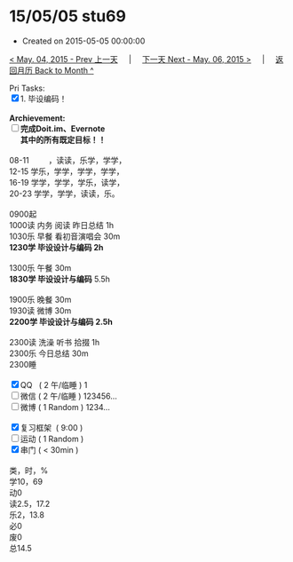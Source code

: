 # 15/05/05 stu69

- Created on 2015-05-05 00:00:00

[< May. 04, 2015 - Prev 上一天](/lifelogs/2015/05/d04.md) &nbsp; &nbsp; | &nbsp; &nbsp; [下一天 Next - May. 06, 2015 >](/lifelogs/2015/05/d06.md) &nbsp; &nbsp; |  &nbsp; &nbsp; [返回月历 Back to Month ^](/lifelogs/2015/05/index.md)
<br/><div>Pri Tasks:<br clear="none"/><input type="checkbox" checked="true" />1. 毕设编码！</div><div><br clear="none"/></div><div><strong>Archievement:</strong></div><div><strong><input type="checkbox" />完成Doit.im、</strong><strong>Evernote</strong></div><div><strong>      其中的</strong><strong>所有</strong><strong>既定目标！！</strong></div><div><div><br clear="none"/></div>08-11         ，读读，乐学，学学，<br clear="none"/>12-15 学乐，学学，学学，学学，<br clear="none"/>16-19 学学，学学，学乐，读学，<br clear="none"/>20-23 学学，学学，读读，乐。<div><br clear="none"/></div>0900起<br clear="none"/>1000读 内务 阅读 昨日总结 1h</div><div>1030乐 早餐 看初音演唱会 30m</div><div><strong>1230学 </strong><strong>毕设设计与编码</strong><strong> 2h</strong></div><div><div><br clear="none"/></div>1300乐 午餐 30m</div><div><strong>1830学 毕设设计与编码</strong> 5.5h<div><br clear="none"/></div>1900乐 晚餐 30m</div><div>1930读 微博 30m<br clear="none"/><strong>2200学 毕设设计与编码 2.5h</strong><div><br clear="none"/></div>2300读 洗澡 听书 拾掇 1h<br clear="none"/>2300乐 今日总结 30m</div><div>2300睡</div><div><br clear="none"/></div><div><input type="checkbox" checked="true" />QQ   ( 2 午/临睡 ) 1<br clear="none"/><input type="checkbox" />微信 ( 2 午/临睡 ) 123456…</div><div><input type="checkbox" />微博 ( 1 Random ) 1234…</div><div><br clear="none"/></div><div><input type="checkbox" checked="true" />复习框架  ( 9:00 ) <br clear="none"/></div><div><input type="checkbox" />运动 ( 1 Random ) </div><div><input type="checkbox" checked="true" />串门 ( < 30min ) </div><div><div><br clear="none"/></div>类，时，%<br clear="none"/>学10，69<br clear="none"/>动0<br clear="none"/>读2.5，17.2 <br clear="none"/>乐2，13.8<br clear="none"/>必0<br clear="none"/>废0<br clear="none"/>总14.5</div>
